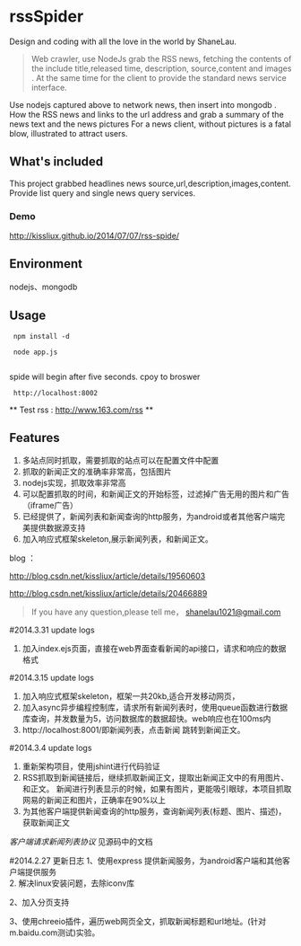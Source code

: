 # rssSpider

Design and coding with all the love in the world by ShaneLau.


> Web crawler, use NodeJs grab the RSS news, fetching the contents of the include title,released time, description, source,content and images . At the same time for the client to provide the standard news service interface.    



Use nodejs captured above to network news, then insert into mongodb .
How the RSS news and links to the url address and grab a summary of the news text and the news pictures For a news client, without pictures is a fatal blow, illustrated to attract users.



## What's included
This project grabbed headlines news source,url,description,images,content.
Provide list query and single news query services.


### Demo

http://kissliux.github.io/2014/07/07/rss-spide/      


## Environment
nodejs、mongodb

## Usage ##
```
 npm install -d    

 node app.js
    
```
spide will begin after five seconds.
cpoy to broswer

```
 http://localhost:8002

```

** Test rss : http://www.163.com/rss **



## Features ##
1.  多站点同时抓取，需要抓取的站点可以在配置文件中配置
2.  抓取的新闻正文的准确率非常高，包括图片
3.  nodejs实现，抓取效率非常高
4.  可以配置抓取的时间，和新闻正文的开始标签，过滤掉广告无用的图片和广告（iframe广告）
5.  已经提供了，新闻列表和新闻查询的http服务，为android或者其他客户端完美提供数据源支持
6.  加入响应式框架skeleton,展示新闻列表，和新闻正文。



blog ：
  
http://blog.csdn.net/kissliux/article/details/19560603  

http://blog.csdn.net/kissliux/article/details/20466889  

>If you have any question,please tell me， shanelau1021@gmail.com


#2014.3.31  update logs  
1.  加入index.ejs页面，直接在web界面查看新闻的api接口，请求和响应的数据格式  


#2014.3.15 update logs
1.  加入响应式框架skeleton，框架一共20kb,适合开发移动网页，
2.  加入async异步编程控制库，请求所有新闻列表时，使用queue函数进行数据库查询，并发数量为5，访问数据库的数据超快。web响应也在100ms内
3.  http://localhost:8001/即新闻列表，点击新闻 跳转到新闻正文。  

#2014.3.4  update logs
1.  重新架构项目，使用jshint进行代码验证
2.  RSS抓取到新闻链接后，继续抓取新闻正文，提取出新闻正文中的有用图片、和正文。 新闻进行列表显示的时候，如果有图片，更能吸引眼球，本项目抓取网易的新闻正和图片，正确率在90%以上
3.  为其他客户端提供新闻查询的http服务，查询新闻列表(标题、图片、描述)，获取新闻正文

*客户端请求新闻列表协议* 见源码中的文档


#2014.2.27 更新日志
1、使用express 提供新闻服务，为android客户端和其他客户端提供服务  
2.  解决linux安装问题，去除iconv库

2、加入分页支持

3、使用chreeio插件，遍历web网页全文，抓取新闻标题和url地址。(针对m.baidu.com测试)实验。





